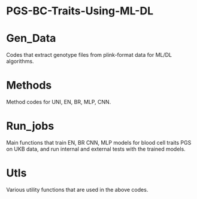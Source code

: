 # PGS-BC-Traits-Using-ML-DL

# **Gen_Data**
 Codes that extract genotype files from plink-format data for ML/DL algorithms.

# Methods
 Method codes for UNI, EN, BR, MLP, CNN.

# Run_jobs
Main functions that train EN, BR CNN, MLP models for blood cell traits PGS on UKB data, and run internal and external tests with the trained models.

# Utls
 Various utility functions that are used in the above codes.  
